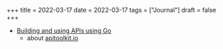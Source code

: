 +++
title = 2022-03-17
date = 2022-03-17
tags = ["Journal"]
draft = false
+++

-   [Building and using APIs using Go](https://changelog.com/gotime/216)
    -   about [apitoolkit.io](https://apitoolkit.io/)
